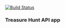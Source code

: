 [![Build Status](https://travis-ci.org/advishnuprasad/th_api.svg?branch=master)](https://travis-ci.org/advishnuprasad/th_api)

### Treasure Hunt API app ###
